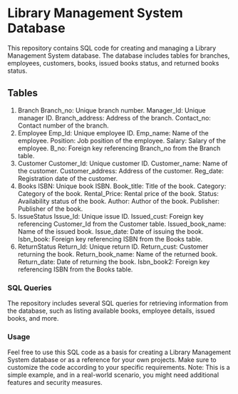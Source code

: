 # Library Management System Database
This repository contains SQL code for creating and managing a Library Management System database. The database includes tables for branches, employees, customers, books, issued books status, and returned books status.

## Tables
1. Branch
Branch_no: Unique branch number.
Manager_Id: Unique manager ID.
Branch_address: Address of the branch.
Contact_no: Contact number of the branch.
2. Employee
Emp_Id: Unique employee ID.
Emp_name: Name of the employee.
Position: Job position of the employee.
Salary: Salary of the employee.
B_no: Foreign key referencing Branch_no from the Branch table.
3. Customer
Customer_Id: Unique customer ID.
Customer_name: Name of the customer.
Customer_address: Address of the customer.
Reg_date: Registration date of the customer.
4. Books
ISBN: Unique book ISBN.
Book_title: Title of the book.
Category: Category of the book.
Rental_Price: Rental price of the book.
Status: Availability status of the book.
Author: Author of the book.
Publisher: Publisher of the book.
5. IssueStatus
Issue_Id: Unique issue ID.
Issued_cust: Foreign key referencing Customer_Id from the Customer table.
Issued_book_name: Name of the issued book.
Issue_date: Date of issuing the book.
Isbn_book: Foreign key referencing ISBN from the Books table.
6. ReturnStatus
Return_Id: Unique return ID.
Return_cust: Customer returning the book.
Return_book_name: Name of the returned book.
Return_date: Date of returning the book.
Isbn_book2: Foreign key referencing ISBN from the Books table.
### SQL Queries
The repository includes several SQL queries for retrieving information from the database, such as listing available books, employee details, issued books, and more.
### Usage
Feel free to use this SQL code as a basis for creating a Library Management System database or as a reference for your own projects. Make sure to customize the code according to your specific requirements.
Note: This is a simple example, and in a real-world scenario, you might need additional features and security measures.
